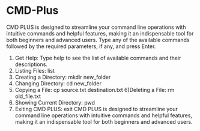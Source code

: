 # CMD-Plus
CMD PLUS is designed to streamline your command line operations with intuitive commands and helpful features, making it an indispensable tool for both beginners and advanced users.
Type any of the available commands followed by the required parameters, if any, and press Enter.
1) Get Help: Type help to see the list of available commands and their descriptions.
2) Listing Files: list
3) Creating a Directory: mkdir new_folder
4) Changing Directory: cd new_folder
5) Copying a File: cp source.txt destination.txt
6)Deleting a File: rm old_file.txt
7) Showing Current Directory: pwd
8) Exiting CMD PLUS: exit
CMD PLUS is designed to streamline your command line operations with intuitive commands and helpful features, making it an indispensable tool for both beginners and advanced users.
